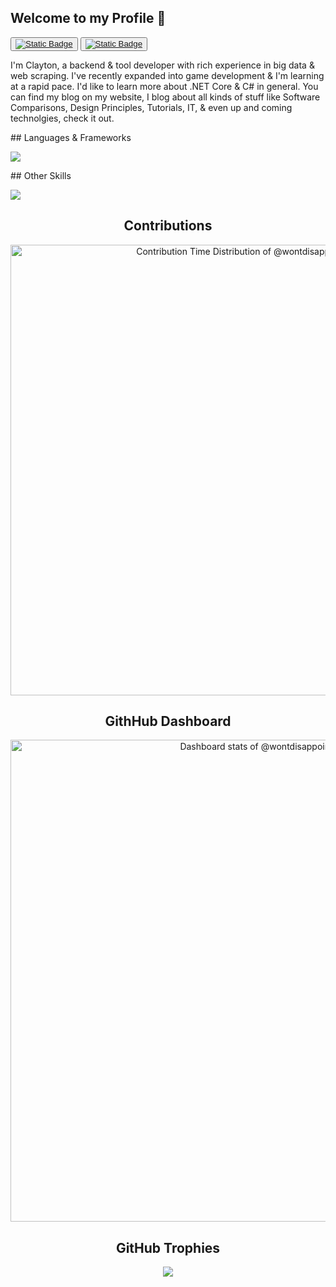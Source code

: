 ## Welcome to my Profile 👋
<div align="center">
        <div align="left">
        <button>
            <a href="https://twitter.com/wontdisappoint_">
                <img alt="Static Badge" src="https://img.shields.io/badge/twitter-x?style=for-the-badge&logo=x&logoColor=%23000000&logoSize=15&label=%40wontdisappoint_&labelColor=%23657786&color=%23000000">
            </a>
        </button>
        <button>
            <a href="https://stackoverflow.com/users/22540821/wontdisappoint">
                <img alt="Static Badge" src="https://img.shields.io/badge/stackoverflow-stackoverflow?style=for-the-badge&logo=stackoverflow&logoColor=%23F58025&logoSize=15&label=%40wontdisappoint&labelColor=%20%09%23657786&color=%23F58025&link=https%3A%2F%2Fstackoverflow.com%2Fusers%2F22540821%2Fwontdisappoint">
            </a>
        </button>
        </div>
    </div>
    <p>
    <span>
    I'm Clayton, a backend & tool developer with rich experience in big data & web scraping. I've recently expanded into game development & I'm learning at a rapid pace. I'd like to learn more about .NET Core & C# in general. You can find my blog on my website, I blog about all kinds of stuff like Software Comparisons, Design Principles, Tutorials, IT, & even up and coming technolgies, check it out.
    </span>
    </p>
    <div>
        ## Languages & Frameworks
        <p>
            <a href="https://skillicons.dev">
                <img src="https://skillicons.dev/icons?i=html,css,js,cs,dotnet,php,laravel" />
            </a>
        </p>
        ## Other Skills
        <p>
            <a href="https://skillicons.dev">
                <img src="https://skillicons.dev/icons?i=git,linux,unity,rider,neovim,regex,sqlite,mysql&theme=dark" />
            </a>
        </p>
    </div>
    <div align="center">
        
  ## Contributions
  <a href="https://next.ossinsight.io/widgets/official/analyze-user-contribution-time-distribution?period=past_1_year&user_id=40035603" target="_blank" style="display: block" align="center">
        <picture>
          <source media="(prefers-color-scheme: dark)" srcset="https://next.ossinsight.io/widgets/official/analyze-user-contribution-time-distribution/thumbnail.png?period=past_1_year&user_id=40035603&image_size=auto&color_scheme=dark" width="721" height="auto">
          <img alt="Contribution Time Distribution of @wontdisappoint" src="https://next.ossinsight.io/widgets/official/analyze-user-contribution-time-distribution/thumbnail.png?period=past_1_year&user_id=40035603&image_size=auto&color_scheme=dark" width="721" height="auto">
        </picture>
      </a>
        
  ## GithHub Dashboard
  <a href="https://next.ossinsight.io/widgets/official/compose-user-dashboard-stats?user_id=40035603" target="_blank" style="display: block" align="center">
        <picture>
          <source media="(prefers-color-scheme: dark)" srcset="https://next.ossinsight.io/widgets/official/compose-user-dashboard-stats/thumbnail.png?user_id=40035603&image_size=auto&color_scheme=dark" width="771" height="auto">
          <img alt="Dashboard stats of @wontdisappoint" src="https://next.ossinsight.io/widgets/official/compose-user-dashboard-stats/thumbnail.png?user_id=40035603&image_size=auto&color_scheme=dark" width="771" height="auto">
        </picture>
      </a>
        
  ## GitHub Trophies
  <img src="https://github-profile-trophy.vercel.app/?username=madushadhanushka&theme=juicyfresh&no-bg=true" />
    </div>
